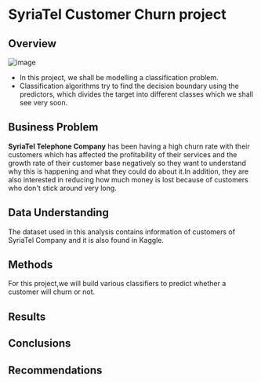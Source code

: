 # SyriaTel Customer Churn project 

## Overview
![image](https://user-images.githubusercontent.com/98167904/182045567-01fe330c-d50d-4053-bf41-d593d1bd94f6.png)

* In this project, we shall be modelling a classification problem.<br>
* Classification algorithms try to find the decision boundary using the predictors, which divides the target into different  classes which we shall see very soon.


## Business Problem
**SyriaTel Telephone Company** has been having a high churn rate with their customers which has affected the profitability of their services and the growth rate of their customer base negatively so they want to understand why this is happening and what they could do about it.In addition, they are also interested in reducing how much money is lost because of customers who don't stick around very long.  


## Data Understanding
The dataset used in this analysis contains information of customers of SyriaTel Company and it is also found in Kaggle.



## Methods
For this project,we will build various classifiers to predict whether a customer will churn or not.



## Results


## Conclusions



## Recommendations
